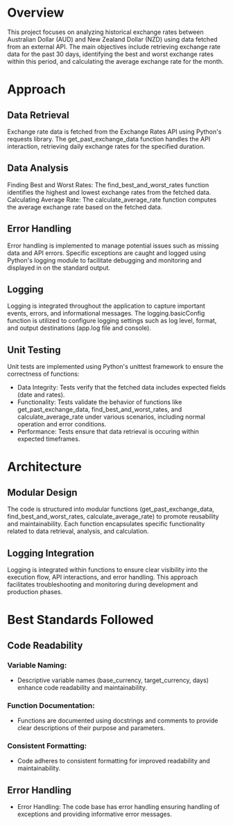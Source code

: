 # Overview
This project focuses on analyzing historical exchange rates between Australian Dollar (AUD) and New Zealand Dollar (NZD) using data fetched from an external API. The main objectives include retrieving exchange rate data for the past 30 days, identifying the best and worst exchange rates within this period, and calculating the average exchange rate for the month.

# Approach
## Data Retrieval
Exchange rate data is fetched from the Exchange Rates API using Python's requests library. The get_past_exchange_data function handles the API interaction, retrieving daily exchange rates for the specified duration.

## Data Analysis
Finding Best and Worst Rates: The find_best_and_worst_rates function identifies the highest and lowest exchange rates from the fetched data.
Calculating Average Rate: The calculate_average_rate function computes the average exchange rate based on the fetched data.

## Error Handling
Error handling is implemented to manage potential issues such as missing data and API errors. Specific exceptions are caught and logged using Python's logging module to facilitate debugging and monitoring and displayed in on the standard output.

## Logging
Logging is integrated throughout the application to capture important events, errors, and informational messages. The logging.basicConfig function is utilized to configure logging settings such as log level, format, and output destinations (app.log file and console).

## Unit Testing
Unit tests are implemented using Python's unittest framework to ensure the correctness of functions:
- Data Integrity: Tests verify that the fetched data includes expected fields (date and rates).
- Functionality: Tests validate the behavior of functions like get_past_exchange_data, find_best_and_worst_rates, and calculate_average_rate under various scenarios, including normal operation and error conditions.
- Performance: Tests ensure that data retrieval is occuring within expected timeframes.

# Architecture
## Modular Design
The code is structured into modular functions (get_past_exchange_data, find_best_and_worst_rates, calculate_average_rate) to promote reusability and maintainability. Each function encapsulates specific functionality related to data retrieval, analysis, and calculation.

## Logging Integration
Logging is integrated within functions to ensure clear visibility into the execution flow, API interactions, and error handling. This approach facilitates troubleshooting and monitoring during development and production phases.

# Best Standards Followed
## Code Readability
### Variable Naming: 
- Descriptive variable names (base_currency, target_currency, days) enhance code readability and maintainability.
### Function Documentation: 
- Functions are documented using docstrings and comments to provide clear descriptions of their purpose and parameters.
### Consistent Formatting: 
- Code adheres to consistent formatting for improved readability and maintainability.
## Error Handling
- Error Handling: The code base has error handling ensuring handling of exceptions and providing informative error messages.
